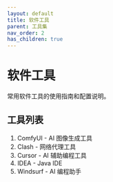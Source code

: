 ```yaml
---
layout: default
title: 软件工具
parent: 工具集
nav_order: 2
has_children: true
---
```


# 软件工具

常用软件工具的使用指南和配置说明。

## 工具列表

1. ComfyUI - AI 图像生成工具
2. Clash - 网络代理工具
3. Cursor - AI 辅助编程工具
4. IDEA - Java IDE
5. Windsurf - AI 编程助手
